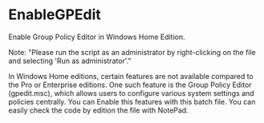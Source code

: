 # EnableGPEdit
Enable Group Policy Editor in Windows Home Edition.


Note: "Please run the script as an administrator by right-clicking on the file and selecting 'Run as administrator'."



In Windows Home editions, certain features are not available compared to the Pro or Enterprise editions. One such feature is the Group Policy Editor (gpedit.msc), which allows users to configure various system settings and policies centrally. You can Enable this features with this batch file. You can easily check the code by edition the file with NotePad.
